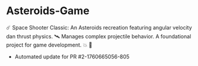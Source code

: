 # Asteroids-Game
☄️ Space Shooter Classic: An Asteroids recreation featuring angular velocity dan thrust physics. 🛰️ Manages complex projectile behavior. A foundational project for game development. 💥 🌠


- Automated update for PR #2-1760665056-805